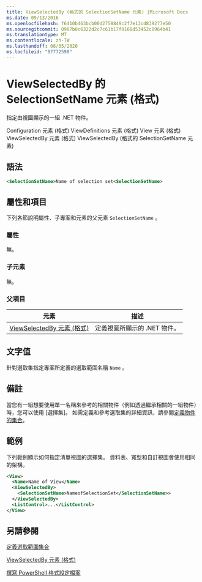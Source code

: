 ```yaml
---
title: ViewSelectedBy (格式的 SelectionSetName 元素) |Microsoft Docs
ms.date: 09/13/2016
ms.openlocfilehash: f6410b463bcb00d2758849c2f7e13cd839277e50
ms.sourcegitcommit: 0907b8c6322d2c7c61b17f8168d53452c8964b41
ms.translationtype: MT
ms.contentlocale: zh-TW
ms.lasthandoff: 08/05/2020
ms.locfileid: "87772598"
---
```

# <a name="selectionsetname-element-for-viewselectedby-format"></a>ViewSelectedBy 的 SelectionSetName 元素 (格式)

指定由視圖顯示的一組 .NET 物件。

Configuration 元素 (格式) ViewDefinitions 元素 (格式) View 元素 (格式) ViewSelectedBy 元素 (格式) ViewSelectedBy (格式的 SelectionSetName 元素) 

## <a name="syntax"></a>語法

```xml
<SelectionSetName>Name of selection set<SelectionSetName>
```

## <a name="attributes-and-elements"></a>屬性和項目

下列各節說明屬性、子專案和元素的父元素 `SelectionSetName` 。

### <a name="attributes"></a>屬性

無。

### <a name="child-elements"></a>子元素

無。

### <a name="parent-elements"></a>父項目

|元素|描述|
|-------------|-----------------|
|[ViewSelectedBy 元素 (格式)](./viewselectedby-element-format.md)|定義視圖所顯示的 .NET 物件。|

## <a name="text-value"></a>文字值

針對選取集指定專案所定義的選取範圍名稱 `Name` 。

## <a name="remarks"></a>備註

當您有一組想要使用單一名稱來參考的相關物件（例如透過繼承相關的一組物件）時，您可以使用 [選擇集]。 如需定義和參考選取集的詳細資訊，請參閱[定義物件的集合](./defining-selection-sets.md)。

## <a name="example"></a>範例

下列範例顯示如何指定清單視圖的選擇集。 資料表、寬型和自訂視圖會使用相同的架構。

```xml
<View>
  <Name>Name of View</Name>
  <ViewSelectedBy>
    <SelectionSetName>NameofSelectionSet</SelectionSetName>>
  </ViewSelectedBy>
  <ListControl>...</ListControl>
</View>
```

## <a name="see-also"></a>另請參閱

[定義選取範圍集合](./defining-selection-sets.md)

[ViewSelectedBy 元素 (格式)](./viewselectedby-element-format.md)

[撰寫 PowerShell 格式設定檔案](./writing-a-powershell-formatting-file.md)
